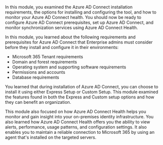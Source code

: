 In this module, you examined the Azure AD Connect installation requirements, the options for installing and configuring the tool, and how to monitor your Azure AD Connect health. You should now be ready to configure Azure AD Connect prerequisites, set up Azure AD Connect, and monitor synchronization services using Azure AD Connect Health.

In this module, you learned about the following requirements and prerequisites for Azure AD Connect that Enterprise admins must consider before they install and configure it in their environments:

 -  Microsoft 365 Tenant requirements
 -  Domain and forest requirements
 -  Operating system and supporting software requirements
 -  Permissions and accounts
 -  Database requirements

You learned that during installation of Azure AD Connect, you can choose to install it using either Express Setup or Custom Setup. This module examined the features found in both the Express and Custom setup options and how they can benefit an organization.

This module also focused on how Azure AD Connect Health helps you monitor and gain insight into your on-premises identity infrastructure. You also learned how Azure AD Connect Health offers you the ability to view alerts, performance, usage patterns, and configuration settings. It also enables you to maintain a reliable connection to Microsoft 365 by using an agent that's installed on the targeted servers.
